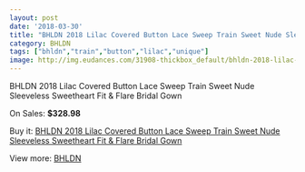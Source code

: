 ```yaml
---
layout: post
date: '2018-03-30'
title: "BHLDN 2018 Lilac Covered Button Lace Sweep Train Sweet Nude Sleeveless Sweetheart Fit & Flare Bridal Gown"
category: BHLDN
tags: ["bhldn","train","button","lilac","unique"]
image: http://img.eudances.com/31908-thickbox_default/bhldn-2018-lilac-covered-button-lace-sweep-train-sweet-nude-sleeveless-sweetheart-fit-flare-bridal-gown.jpg
---
```

BHLDN 2018 Lilac Covered Button Lace Sweep Train Sweet Nude Sleeveless Sweetheart Fit & Flare Bridal Gown

On Sales: **$328.98**
<a href="https://www.eudances.com/en/bhldn/9956-bhldn-2018-lilac-covered-button-lace-sweep-train-sweet-nude-sleeveless-sweetheart-fit-flare-bridal-gown.html"><amp-img layout="responsive" width="600" height="600" src="//img.eudances.com/31908-thickbox_default/bhldn-2018-lilac-covered-button-lace-sweep-train-sweet-nude-sleeveless-sweetheart-fit-flare-bridal-gown.jpg" alt="BHLDN 2018 Lilac Covered Button Lace Sweep Train Sweet Nude Sleeveless Sweetheart Fit & Flare Bridal Gown 0" /></a>
<a href="https://www.eudances.com/en/bhldn/9956-bhldn-2018-lilac-covered-button-lace-sweep-train-sweet-nude-sleeveless-sweetheart-fit-flare-bridal-gown.html"><amp-img layout="responsive" width="600" height="600" src="//img.eudances.com/31914-thickbox_default/bhldn-2018-lilac-covered-button-lace-sweep-train-sweet-nude-sleeveless-sweetheart-fit-flare-bridal-gown.jpg" alt="BHLDN 2018 Lilac Covered Button Lace Sweep Train Sweet Nude Sleeveless Sweetheart Fit & Flare Bridal Gown 1" /></a>
<a href="https://www.eudances.com/en/bhldn/9956-bhldn-2018-lilac-covered-button-lace-sweep-train-sweet-nude-sleeveless-sweetheart-fit-flare-bridal-gown.html"><amp-img layout="responsive" width="600" height="600" src="//img.eudances.com/31913-thickbox_default/bhldn-2018-lilac-covered-button-lace-sweep-train-sweet-nude-sleeveless-sweetheart-fit-flare-bridal-gown.jpg" alt="BHLDN 2018 Lilac Covered Button Lace Sweep Train Sweet Nude Sleeveless Sweetheart Fit & Flare Bridal Gown 2" /></a>
<a href="https://www.eudances.com/en/bhldn/9956-bhldn-2018-lilac-covered-button-lace-sweep-train-sweet-nude-sleeveless-sweetheart-fit-flare-bridal-gown.html"><amp-img layout="responsive" width="600" height="600" src="//img.eudances.com/31912-thickbox_default/bhldn-2018-lilac-covered-button-lace-sweep-train-sweet-nude-sleeveless-sweetheart-fit-flare-bridal-gown.jpg" alt="BHLDN 2018 Lilac Covered Button Lace Sweep Train Sweet Nude Sleeveless Sweetheart Fit & Flare Bridal Gown 3" /></a>
<a href="https://www.eudances.com/en/bhldn/9956-bhldn-2018-lilac-covered-button-lace-sweep-train-sweet-nude-sleeveless-sweetheart-fit-flare-bridal-gown.html"><amp-img layout="responsive" width="600" height="600" src="//img.eudances.com/31911-thickbox_default/bhldn-2018-lilac-covered-button-lace-sweep-train-sweet-nude-sleeveless-sweetheart-fit-flare-bridal-gown.jpg" alt="BHLDN 2018 Lilac Covered Button Lace Sweep Train Sweet Nude Sleeveless Sweetheart Fit & Flare Bridal Gown 4" /></a>
<a href="https://www.eudances.com/en/bhldn/9956-bhldn-2018-lilac-covered-button-lace-sweep-train-sweet-nude-sleeveless-sweetheart-fit-flare-bridal-gown.html"><amp-img layout="responsive" width="600" height="600" src="//img.eudances.com/31910-thickbox_default/bhldn-2018-lilac-covered-button-lace-sweep-train-sweet-nude-sleeveless-sweetheart-fit-flare-bridal-gown.jpg" alt="BHLDN 2018 Lilac Covered Button Lace Sweep Train Sweet Nude Sleeveless Sweetheart Fit & Flare Bridal Gown 5" /></a>
<a href="https://www.eudances.com/en/bhldn/9956-bhldn-2018-lilac-covered-button-lace-sweep-train-sweet-nude-sleeveless-sweetheart-fit-flare-bridal-gown.html"><amp-img layout="responsive" width="600" height="600" src="//img.eudances.com/31909-thickbox_default/bhldn-2018-lilac-covered-button-lace-sweep-train-sweet-nude-sleeveless-sweetheart-fit-flare-bridal-gown.jpg" alt="BHLDN 2018 Lilac Covered Button Lace Sweep Train Sweet Nude Sleeveless Sweetheart Fit & Flare Bridal Gown 6" /></a>

Buy it: [BHLDN 2018 Lilac Covered Button Lace Sweep Train Sweet Nude Sleeveless Sweetheart Fit & Flare Bridal Gown](https://www.eudances.com/en/bhldn/9956-bhldn-2018-lilac-covered-button-lace-sweep-train-sweet-nude-sleeveless-sweetheart-fit-flare-bridal-gown.html "BHLDN 2018 Lilac Covered Button Lace Sweep Train Sweet Nude Sleeveless Sweetheart Fit & Flare Bridal Gown")

View more: [BHLDN](https://www.eudances.com/en/124-bhldn "BHLDN")